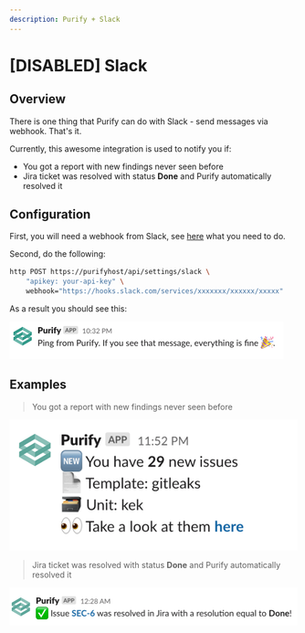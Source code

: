 ```yaml
---
description: Purify + Slack
---
```


# \[DISABLED\] Slack

## Overview

There is one thing that Purify can do with Slack - send messages via webhook. That's it.

Currently, this awesome integration is used to notify you if:

* You got a report with new findings never seen before
* Jira ticket was resolved with status **Done** and Purify automatically resolved it

## Configuration

First, you will need a webhook from Slack, see [here](https://api.slack.com/messaging/webhooks) what you need to do.

Second, do the following:

```bash
http POST https://purifyhost/api/settings/slack \
    "apikey: your-api-key" \
    webhook="https://hooks.slack.com/services/xxxxxxx/xxxxxx/xxxxx"
```

 As a result you should see this:

![The name and logo can be changed in the settings of a Slack application](../.gitbook/assets/screenshot-2020-04-04-at-00.19.28.png)

## Examples

> You got a report with new findings never seen before

![](../.gitbook/assets/screenshot-2020-03-26-at-23.57.59.png)

> Jira ticket was resolved with status **Done** and Purify automatically resolved it

![](../.gitbook/assets/screenshot-2020-03-27-at-00.30.10.png)

